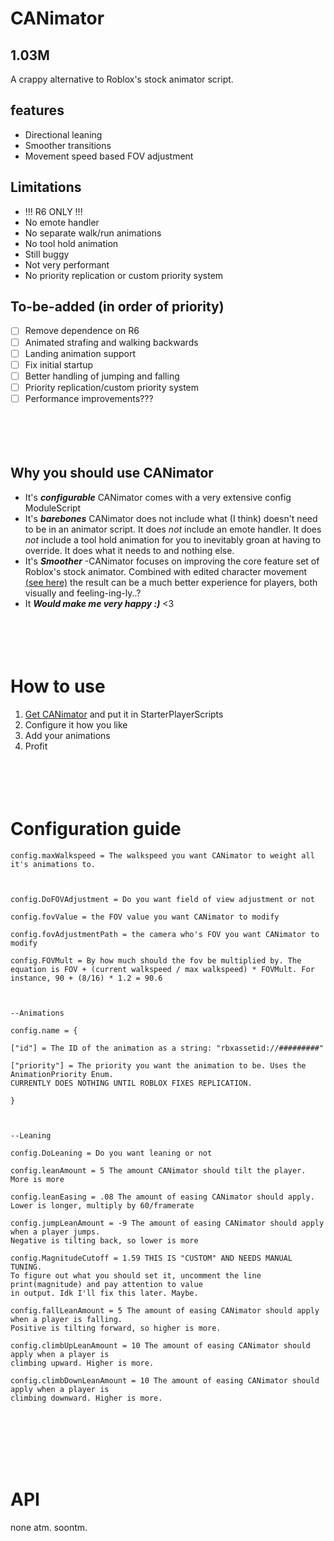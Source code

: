 # CANimator
## 1.03M
A crappy alternative to Roblox's stock animator script.
## features

 - Directional leaning
 - Smoother transitions
 - Movement speed based FOV adjustment
 
 ## Limitations
 
 - !!! R6 ONLY !!!
- No emote handler
- No separate walk/run animations
- No tool hold animation
 - Still buggy
 - Not very performant
 - No priority replication or custom priority system
## To-be-added (in order of priority)
- [ ] Remove dependence on R6
- [ ]  Animated strafing and walking backwards
- [ ] Landing animation support
- [ ] Fix initial startup
- [ ] Better handling of jumping and falling
 - [ ] Priority replication/custom priority system
 - [ ] Performance improvements???
 <br><br><br><br><br>

## Why you should use CANimator

 - It's ***configurable***
CANimator comes with a very extensive config ModuleScript
 - It's ***barebones***
 CANimator does not include what (I think) doesn't need to be in an animator script. It does *not* include an emote handler. It does *not* include a tool hold animation for you to inevitably groan at having to override. It does what it needs to and nothing else.
 - It's ***Smoother***
 -CANimator focuses on improving the core feature set of Roblox's stock animator. Combined with edited character movement [(see here)](https://devforum.roblox.com/t/simulating-smoother-character-movement/776344) the result can be a much better experience for players, both visually and feeling-ing-ly..?
 - It ***Would make me very happy :)***
 <3
<br><br><br><br><br>
# How to use
1. [Get CANimator](https://www.roblox.com/library/7703294231/CANimator) and put it in StarterPlayerScripts
2. Configure it how you like
3. Add your animations
4. Profit
<br><br><br><br><br>
# Configuration guide

    config.maxWalkspeed = The walkspeed you want CANimator to weight all it's animations to. 
    
      
    
    config.DoFOVAdjustment = Do you want field of view adjustment or not
    
    config.fovValue = the FOV value you want CANimator to modify
    
    config.fovAdjustmentPath = the camera who's FOV you want CANimator to modify
    
    config.FOVMult = By how much should the fov be multiplied by. The equation is FOV + (current walkspeed / max walkspeed) * FOVMult. For instance, 90 + (8/16) * 1.2 = 90.6
    
      
    
    --Animations
    
    config.name = {
    
    ["id"] = The ID of the animation as a string: "rbxassetid://#########"
    
    ["priority"] = The priority you want the animation to be. Uses the AnimationPriority Enum.
    CURRENTLY DOES NOTHING UNTIL ROBLOX FIXES REPLICATION.
    
    }
    
      
    
    --Leaning
    
    config.DoLeaning = Do you want leaning or not
    
    config.leanAmount = 5 The amount CANimator should tilt the player. More is more
    
    config.leanEasing = .08 The amount of easing CANimator should apply.
    Lower is longer, multiply by 60/framerate
    
    config.jumpLeanAmount = -9 The amount of easing CANimator should apply when a player jumps.
    Negative is tilting back, so lower is more
    
    config.MagnitudeCutoff = 1.59 THIS IS "CUSTOM" AND NEEDS MANUAL TUNING.
    To figure out what you should set it, uncomment the line print(magnitude) and pay attention to value
    in output. Idk I'll fix this later. Maybe.
    
    config.fallLeanAmount = 5 The amount of easing CANimator should apply when a player is falling.
    Positive is tilting forward, so higher is more.
    
    config.climbUpLeanAmount = 10 The amount of easing CANimator should apply when a player is
    climbing upward. Higher is more.
    
    config.climbDownLeanAmount = 10 The amount of easing CANimator should apply when a player is
    climbing downward. Higher is more.
<br><br><br><br><br>
# API
none atm. soontm.
